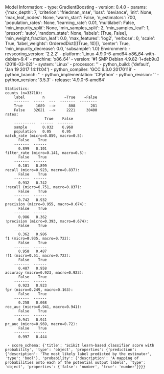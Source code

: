 Model Information:
	 - type: GradientBoosting
	 - version: 0.4.0
	 - params: {'max_depth': 7, 'criterion': 'friedman_mse', 'loss': 'deviance', 'init': None, 'max_leaf_nodes': None, 'warm_start': False, 'n_estimators': 700, 'population_rates': None, 'learning_rate': 0.01, 'multilabel': False, 'min_impurity_split': None, 'min_samples_split': 2, 'min_samples_leaf': 1, 'presort': 'auto', 'random_state': None, 'labels': [True, False], 'min_weight_fraction_leaf': 0.0, 'max_features': 'log2', 'verbose': 0, 'scale': True, 'label_weights': OrderedDict([(True, 10)]), 'center': True, 'min_impurity_decrease': 0.0, 'subsample': 1.0}
	Environment:
	 - revscoring_version: '2.2.2'
	 - platform: 'Linux-4.9.0-6-amd64-x86_64-with-debian-9.4'
	 - machine: 'x86_64'
	 - version: '#1 SMP Debian 4.9.82-1+deb9u3 (2018-03-02)'
	 - system: 'Linux'
	 - processor: ''
	 - python_build: ('default', 'Jan 19 2017 14:11:04')
	 - python_compiler: 'GCC 6.3.0 20170118'
	 - python_branch: ''
	 - python_implementation: 'CPython'
	 - python_revision: ''
	 - python_version: '3.5.3'
	 - release: '4.9.0-6-amd64'
	
	Statistics:
	counts (n=33710):
		label        n         ~True    ~False
		-------  -----  ---  -------  --------
		True      1089  -->      808       281
		False    32621  -->     2221     30400
	rates:
		              True    False
		----------  ------  -------
		sample       0.032    0.968
		population   0.05     0.95
	match_rate (micro=0.859, macro=0.5):
		  False    True
		-------  ------
		  0.899   0.101
	filter_rate (micro=0.141, macro=0.5):
		  False    True
		-------  ------
		  0.101   0.899
	recall (micro=0.923, macro=0.837):
		  False    True
		-------  ------
		  0.932   0.742
	!recall (micro=0.751, macro=0.837):
		  False    True
		-------  ------
		  0.742   0.932
	precision (micro=0.955, macro=0.674):
		  False    True
		-------  ------
		  0.986   0.362
	!precision (micro=0.393, macro=0.674):
		  False    True
		-------  ------
		  0.362   0.986
	f1 (micro=0.935, macro=0.722):
		  False    True
		-------  ------
		  0.958   0.487
	!f1 (micro=0.51, macro=0.722):
		  False    True
		-------  ------
		  0.487   0.958
	accuracy (micro=0.923, macro=0.923):
		  False    True
		-------  ------
		  0.923   0.923
	fpr (micro=0.249, macro=0.163):
		  False    True
		-------  ------
		  0.258   0.068
	roc_auc (micro=0.941, macro=0.941):
		  False    True
		-------  ------
		  0.941   0.941
	pr_auc (micro=0.969, macro=0.72):
		  False    True
		-------  ------
		  0.997   0.444
	
	 - score_schema: {'title': 'Scikit learn-based classifier score with probability', 'type': 'object', 'properties': {'prediction': {'description': 'The most likely label predicted by the estimator', 'type': 'bool'}, 'probability': {'description': 'A mapping of probabilities onto each of the potential output labels', 'type': 'object', 'properties': {'false': 'number', 'true': 'number'}}}}

